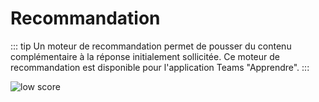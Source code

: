 # Recommandation

::: tip
Un moteur de recommandation permet de pousser du contenu complémentaire à la réponse initialement sollicitée. Ce moteur de recommandation est disponible pour l'application Teams "Apprendre". 
:::

<div class="image_center">
  <img :src="$withBase('/assets/img/fr/outils/recommendation1.png')" alt="low score">
</div>
